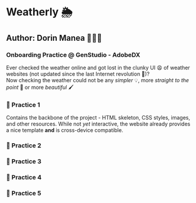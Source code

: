 # Weatherly 🌦️
## Author: Dorin Manea 👨🏻‍💻
### Onboarding Practice @ GenStudio - AdobeDX  
Ever checked the weather online and got lost in the clunky UI 😩 of weather websites (not updated since the last Internet revolution 🤫)? \
Now checking the weather could not be any _simpler_ 💡, more _straight to the point_ 🚀 or more _beautiful_ 🖌️

### 🔳 Practice 1
Contains the backbone of the project - HTML skeleton, CSS styles, images, and other resources. While not _yet_ interactive, the website already provides a nice template **and** is cross-device compatible.

### 🔳 Practice 2

### 🔳 Practice 3

### 🔳 Practice 4

### 🔳 Practice 5
